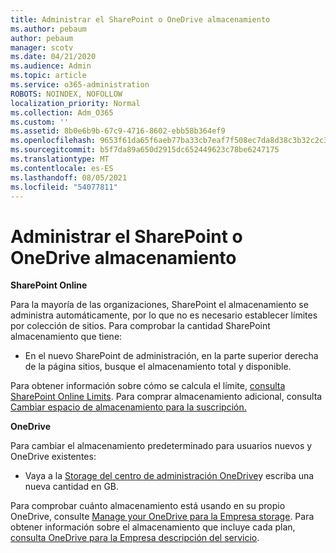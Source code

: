 ```yaml
---
title: Administrar el SharePoint o OneDrive almacenamiento
ms.author: pebaum
author: pebaum
manager: scotv
ms.date: 04/21/2020
ms.audience: Admin
ms.topic: article
ms.service: o365-administration
ROBOTS: NOINDEX, NOFOLLOW
localization_priority: Normal
ms.collection: Adm_O365
ms.custom: ''
ms.assetid: 8b0e6b9b-67c9-4716-8602-ebb58b364ef9
ms.openlocfilehash: 9653f61da65f6aeb77ba33cb7eaf7f508ec7da8d38c3b32c2c30ea519d31ada6
ms.sourcegitcommit: b5f7da89a650d2915dc652449623c78be6247175
ms.translationtype: MT
ms.contentlocale: es-ES
ms.lasthandoff: 08/05/2021
ms.locfileid: "54077811"
---
```

# <a name="manage-your-sharepoint-or-onedrive-storage"></a>Administrar el SharePoint o OneDrive almacenamiento

 **SharePoint Online**
  
Para la mayoría de las organizaciones, SharePoint el almacenamiento se administra automáticamente, por lo que no es necesario establecer límites por colección de sitios. Para comprobar la cantidad SharePoint almacenamiento que tiene:
  
- En el nuevo SharePoint de administración, en la parte superior derecha de la página sitios, busque el almacenamiento total y disponible.
    
Para obtener información sobre cómo se calcula el límite, [consulta SharePoint Online Limits](https://go.microsoft.com/fwlink/p/?LinkID=856113). Para comprar almacenamiento adicional, consulta [Cambiar espacio de almacenamiento para la suscripción.](https://go.microsoft.com/fwlink/?linkid=866428)
  
 **OneDrive**
  
Para cambiar el almacenamiento predeterminado para usuarios nuevos y OneDrive existentes:
  
- Vaya a la [Storage del centro de administración OneDrive](https://admin.onedrive.com/?v=StorageSettings)y escriba una nueva cantidad en GB.
    
Para comprobar cuánto almacenamiento está usando en su propio OneDrive, consulte [Manage your OneDrive para la Empresa storage](https://go.microsoft.com/fwlink/?linkid=866429). Para obtener información sobre el almacenamiento que incluye cada plan, [consulta OneDrive para la Empresa descripción del servicio](https://go.microsoft.com/fwlink/p/?LinkID=826071).
  

